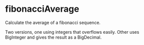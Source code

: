 # fibonacciAverage

Calculate the average of a fibonacci sequence.

Two versions, one using integers that overflows easily.
Other uses BigInteger and gives the result as a BigDecimal.

